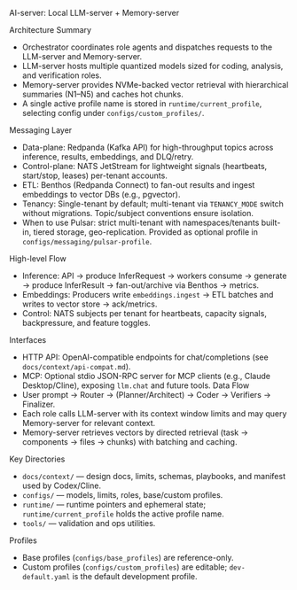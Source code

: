 AI-server: Local LLM-server + Memory-server

Architecture Summary
- Orchestrator coordinates role agents and dispatches requests to the LLM-server and Memory-server.
- LLM-server hosts multiple quantized models sized for coding, analysis, and verification roles.
- Memory-server provides NVMe-backed vector retrieval with hierarchical summaries (N1–N5) and caches hot chunks.
- A single active profile name is stored in `runtime/current_profile`, selecting config under `configs/custom_profiles/`.

Messaging Layer
- Data-plane: Redpanda (Kafka API) for high-throughput topics across inference, results, embeddings, and DLQ/retry.
- Control-plane: NATS JetStream for lightweight signals (heartbeats, start/stop, leases) per-tenant accounts.
- ETL: Benthos (Redpanda Connect) to fan-out results and ingest embeddings to vector DBs (e.g., pgvector).
- Tenancy: Single-tenant by default; multi-tenant via `TENANCY_MODE` switch without migrations. Topic/subject conventions ensure isolation.
- When to use Pulsar: strict multi-tenant with namespaces/tenants built-in, tiered storage, geo-replication. Provided as optional profile in `configs/messaging/pulsar-profile`.

High-level Flow
- Inference: API → produce InferRequest → workers consume → generate → produce InferResult → fan-out/archive via Benthos → metrics.
- Embeddings: Producers write `embeddings.ingest` → ETL batches and writes to vector store → ack/metrics.
- Control: NATS subjects per tenant for heartbeats, capacity signals, backpressure, and feature toggles.

Interfaces
- HTTP API: OpenAI-compatible endpoints for chat/completions (see `docs/context/api-compat.md`).
- MCP: Optional stdio JSON-RPC server for MCP clients (e.g., Claude Desktop/Cline), exposing `llm.chat` and future tools.
Data Flow
- User prompt → Router → (Planner/Architect) → Coder → Verifiers → Finalizer.
- Each role calls LLM-server with its context window limits and may query Memory-server for relevant context.
- Memory-server retrieves vectors by directed retrieval (task → components → files → chunks) with batching and caching.

Key Directories
- `docs/context/` — design docs, limits, schemas, playbooks, and manifest used by Codex/Cline.
- `configs/` — models, limits, roles, base/custom profiles.
- `runtime/` — runtime pointers and ephemeral state; `runtime/current_profile` holds the active profile name.
- `tools/` — validation and ops utilities.

Profiles
- Base profiles (`configs/base_profiles`) are reference-only.
- Custom profiles (`configs/custom_profiles`) are editable; `dev-default.yaml` is the default development profile.
